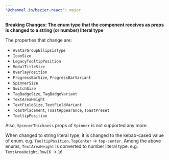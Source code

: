 ```yaml
---
"@channel.io/bezier-react": major
---
```


**Breaking Changes: The enum type that the component receives as props is changed to a string (or number) literal type**

The properties that change are:

- `AvatarGroupEllipsisType`
- `IconSize`
- `LegacyTooltipPosition`
- `ModalTitleSize`
- `OverlayPosition`
- `ProgressBarSize`, `ProgressBarVariant`
- `SpinnerSize`
- `SwitchSize`
- `TagBadgeSize`, `TagBadgeVariant`
- `TextAreaHeight`
- `TextFieldSize`, `TextFieldVariant`
- `ToastPlacement`, `ToastAppearance`, `ToastPreset`
- `TooltipPosition`

Also, `SpinnerThickness` props of `Spinner` is not supported any more.

When changed to string literal type, it is changed to the kebab-cased value of enum. e.g. `TooltipPosition.TopCenter` -> `top-center`. Among the above enums, `TextAreaHeight` is converted to number literal type. e.g. `TextAreaHeight.Row16` -> `16`
